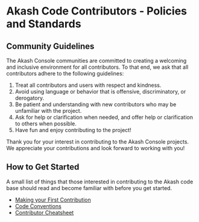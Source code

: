 # Akash Code Contributors - Policies and Standards

## Community Guidelines

The Akash Console communities are committed to creating a welcoming and inclusive environment for all contributors. To that end, we ask that all contributors adhere to the following guidelines:&#x20;

1. Treat all contributors and users with respect and kindness.
2. Avoid using language or behavior that is offensive, discriminatory, or derogatory.
3. Be patient and understanding with new contributors who may be unfamiliar with the project.
4. Ask for help or clarification when needed, and offer help or clarification to others when possible.
5. Have fun and enjoy contributing to the project!

Thank you for your interest in contributing to the Akash Console projects. We appreciate your contributions and look forward to working with you!

## How to Get Started

A small list of things that those interested in contributing to the Akash code base should read and become familiar with before you get started.

* [Making your First Contribution](getting-started-with-akash-contributions.md)
* [Code Conventions](code-conventions.md)
* [Contributor Cheatsheet](contributor-cheatsheet.md)
